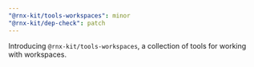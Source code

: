 ```yaml
---
"@rnx-kit/tools-workspaces": minor
"@rnx-kit/dep-check": patch
---
```


Introducing `@rnx-kit/tools-workspaces`, a collection of tools for working with workspaces.

